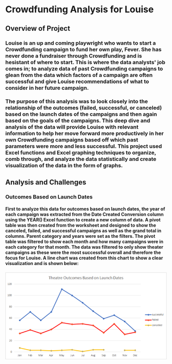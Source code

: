 # Crowdfunding Analysis for Louise

## Overview of Project

### Louise is an up and coming playwright who wants to start a Crowdfunding campaign to fund her own play, Fever. She has never done a fundraiser through Crowdfunding and is hesistant of where to start. This is where the data analysts' job comes in; to analyze data of past Crowdfunding campaigns to glean from the data which factors of a campaign are often successful and give Louise recommendations of what to consider in her future campaign.

### The purpose of this analysis was to look closely into the relationship of the outcomes (failed, successful, or canceled) based on the launch dates of the campaigns and then again based on the goals of the campaigns. This deep dive and analysis of the data will provide Louise with relevant information to help her move forward more productively in her own Crowdfunding campaigns based off which past parameters were more and less successful. This project used Excel functions and Excel graphing techniques to organize, comb through, and analyze the data statistically and create visualization of the data in the form of graphs.

## Analysis and Challenges

### Outcomes Based on Launch Dates

#### First to analyze this data for outcomes based on launch dates, the year of each campaign was extracted from the Date Created Conversion column using the YEAR() Excel function to create a new column of data. A pivot table was then created from the worksheet and designed to show the canceled, failed, and successful campaigns as well as the grand total in columns. Parent category and years were set as the filters. The pivot table was filtered to show each month and how many campaigns were in each category for that month. The data was filtered to only show theater campaigns as these were the most successful overall and therefore the focus for Louise. A line chart was created from this chart to show a clear visualization and is shown below:

#### 
![Theatre_Outcomes_vs_Launch.png](/Theatre_Outcomes_vs_Launch.png)

